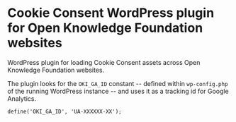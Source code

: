 # Cookie Consent WordPress plugin for Open Knowledge Foundation websites

WordPress plugin for loading Cookie Consent assets across Open Knowledge Foundation websites.

The plugin looks for the `OKI_GA_ID` constant -- defined within `wp-config.php` of the running WordPress instance -- and uses it as a tracking id for Google Analytics.

```
define('OKI_GA_ID', 'UA-XXXXXX-XX');
```
